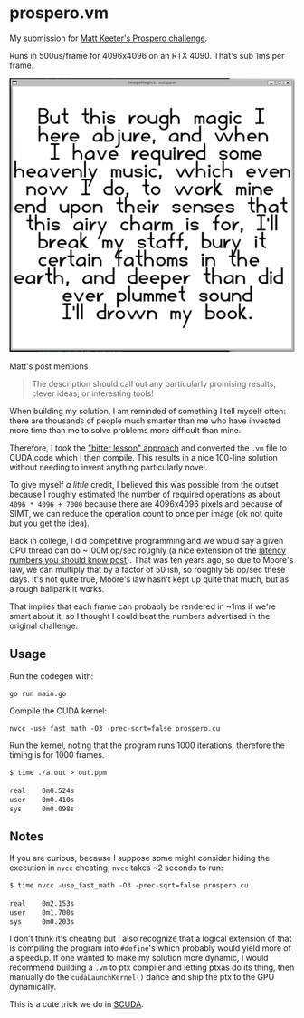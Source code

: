 # prospero.vm

My submission for [Matt Keeter's Prospero challenge](https://www.mattkeeter.com/projects/prospero/).

Runs in 500us/frame for 4096x4096 on an RTX 4090. That's sub 1ms per frame.

![prospero](output.png)

Matt's post mentions

> The description should call out any particularly promising results, clever ideas, or interesting tools!

When building my solution, I am reminded of something I tell myself often: there are thousands of people
much smarter than me who have invested more time than me to solve problems more difficult than mine.

Therefore, I took the ["bitter lesson" approach](http://www.incompleteideas.net/IncIdeas/BitterLesson.html)
and converted the `.vm` file to CUDA code which I then compile. This results in a nice 100-line solution
without needing to invent anything particularly novel.

To give myself _a little_ credit, I believed this was possible from the outset because I roughly estimated
the number of required operations as about `4096 * 4096 + 7000` because there are 4096x4096 pixels and because
of SIMT, we can reduce the operation count to once per image (ok not quite but you get the idea).

Back in college, I did competitive programming and we would say a given CPU thread can do ~100M op/sec roughly (a
nice extension of the [latency numbers you should know post](https://norvig.com/21-days.html#answers)).
That was ten years ago, so due to Moore's law, we can multiply that by a factor of 50 ish, so roughly 5B op/sec
these days. It's not quite true, Moore's law hasn't kept up quite that much, but as a rough ballpark it works.

That implies that each frame can probably be rendered in ~1ms if we're smart about it, so I thought I could
beat the numbers advertised in the original challenge.

## Usage

Run the codegen with:

```
go run main.go
```

Compile the CUDA kernel:

```
nvcc -use_fast_math -O3 -prec-sqrt=false prospero.cu
```

Run the kernel, noting that the program runs 1000 iterations, therefore the timing is for 1000 frames.

```
$ time ./a.out > out.ppm

real    0m0.524s
user    0m0.410s
sys     0m0.098s
```

## Notes

If you are curious, because I suppose some might consider hiding the execution in `nvcc` cheating,
`nvcc` takes ~2 seconds to run:

```
$ time nvcc -use_fast_math -O3 -prec-sqrt=false prospero.cu

real    0m2.153s
user    0m1.700s
sys     0m0.203s
```

I don't think it's cheating but I also recognize that a logical extension of that is compiling
the program into `#define`'s which probably would yield more of a speedup. If one wanted to make
my solution more dynamic, I would recommend building a `.vm` to ptx compiler and letting ptxas
do its thing, then manually do the `cudaLaunchKernel()` dance and ship the ptx to the GPU dynamically.

This is a cute trick we do in [SCUDA](https://github.com/kevmo314/scuda).
